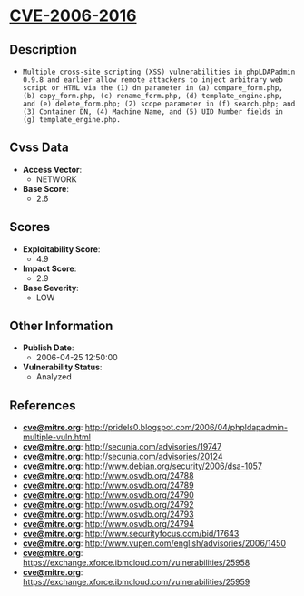 
# [CVE-2006-2016](http://pridels0.blogspot.com/2006/04/phpldapadmin-multiple-vuln.html)

## Description

- `Multiple cross-site scripting (XSS) vulnerabilities in phpLDAPadmin 0.9.8 and earlier allow remote attackers to inject arbitrary web script or HTML via the (1) dn parameter in (a) compare_form.php, (b) copy_form.php, (c) rename_form.php, (d) template_engine.php, and (e) delete_form.php; (2) scope parameter in (f) search.php; and (3) Container DN, (4) Machine Name, and (5) UID Number fields in (g) template_engine.php.`

## Cvss Data

- **Access Vector**:
  - NETWORK
- **Base Score**:
  - 2.6

## Scores

- **Exploitability Score**:
  - 4.9
- **Impact Score**:
  - 2.9
- **Base Severity**:
  - LOW

## Other Information

- **Publish Date**:
  - 2006-04-25 12:50:00
- **Vulnerability Status**:
  - Analyzed

## References

- **cve@mitre.org**: http://pridels0.blogspot.com/2006/04/phpldapadmin-multiple-vuln.html
- **cve@mitre.org**: http://secunia.com/advisories/19747
- **cve@mitre.org**: http://secunia.com/advisories/20124
- **cve@mitre.org**: http://www.debian.org/security/2006/dsa-1057
- **cve@mitre.org**: http://www.osvdb.org/24788
- **cve@mitre.org**: http://www.osvdb.org/24789
- **cve@mitre.org**: http://www.osvdb.org/24790
- **cve@mitre.org**: http://www.osvdb.org/24792
- **cve@mitre.org**: http://www.osvdb.org/24793
- **cve@mitre.org**: http://www.osvdb.org/24794
- **cve@mitre.org**: http://www.securityfocus.com/bid/17643
- **cve@mitre.org**: http://www.vupen.com/english/advisories/2006/1450
- **cve@mitre.org**: https://exchange.xforce.ibmcloud.com/vulnerabilities/25958
- **cve@mitre.org**: https://exchange.xforce.ibmcloud.com/vulnerabilities/25959
